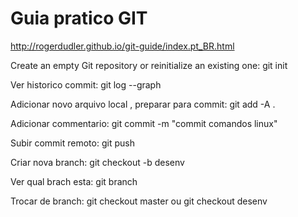 # Guia pratico GIT
http://rogerdudler.github.io/git-guide/index.pt_BR.html

Create an empty Git repository or reinitialize an existing one:
git init

Ver historico commit:
 git log --graph

Adicionar novo arquivo local , preparar para commit:
 git add -A .

Adicionar commentario:
 git commit -m "commit comandos linux"
 
Subir commit remoto:
 git push
 
Criar nova branch:
 git checkout -b desenv
 
Ver qual brach esta:
 git branch

Trocar de branch:
 git checkout master ou
 git checkout desenv
